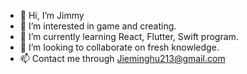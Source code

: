 - 👋 Hi, I’m Jimmy
- 👀 I’m interested in game and creating.
- 🌱 I’m currently learning React, Flutter, Swift program.
- 💞️ I’m looking to collaborate on fresh knowledge.
- 📫 Contact me through Jieminghu213@gmail.com  

<!---
JimmyHu213/JimmyHu213 is a ✨ special ✨ repository because its `README.md` (this file) appears on your GitHub profile.
You can click the Preview link to take a look at your changes.
--->
